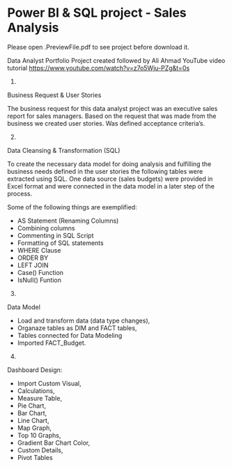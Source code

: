# Power BI & SQL project - Sales Analysis

Please open .PreviewFile.pdf to see project before download it.

Data Analyst Portfolio Project created followed by Ali Ahmad YouTube video tutorial https://www.youtube.com/watch?v=z7o5Wju-PZg&t=0s 

1. 
Business Request & User Stories

The business request for this data analyst project was an executive sales report for sales managers.
Based on the request that was made from the business we created user stories.
Was defined acceptance criteria’s.


2.
Data Cleansing & Transformation (SQL)

To create the necessary data model for doing analysis and fulfilling the business needs defined in the user stories the following tables were extracted using SQL.
One data source (sales budgets) were provided in Excel format and were connected in the data model in a later step of the process.

Some of the following things are exemplified:

- AS Statement (Renaming Columns)
- Combining columns
- Commenting in SQL Script
- Formatting of SQL statements
- WHERE Clause
- ORDER BY
- LEFT JOIN
- Case() Function
- IsNull() Funtion


3.
Data Model

- Load and transform data (data type changes),
- Organaze tables as DIM and FACT tables,
- Tables connected for Data Modeling
- Imported FACT_Budget.

4.

Dashboard Design: 
- Import Custom Visual, 
- Calculations, 
- Measure Table, 
- Pie Chart,
- Bar Chart,
- Line Chart, 
- Map Graph,
- Top 10 Graphs,
- Gradient Bar Chart Color,
- Custom Details,
- Pivot Tables
